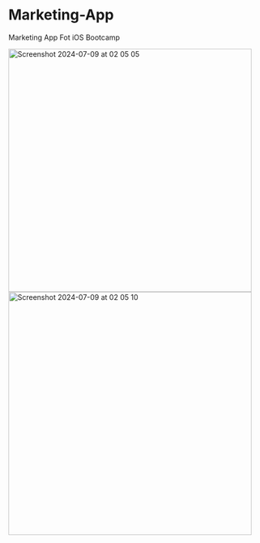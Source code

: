 # Marketing-App
Marketing App Fot iOS Bootcamp

<img width="480" alt="Screenshot 2024-07-09 at 02 05 05" src="https://github.com/kcr313/Marketing-App/assets/98332402/70a2c4b5-e8c2-40b8-b611-7ab768bd1984">
<img width="480" alt="Screenshot 2024-07-09 at 02 05 10" src="https://github.com/kcr313/Marketing-App/assets/98332402/b4e3de84-d580-4f14-8018-34a8d10cc16b">
